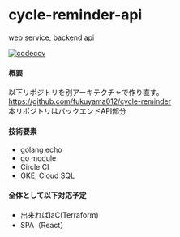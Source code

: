 # cycle-reminder-api
web service, backend api

[![codecov](https://codecov.io/gh/fukuyama012/cycle-reminder-api/branch/master/graph/badge.svg)](https://codecov.io/gh/fukuyama012/cycle-reminder-api)

#### 概要

以下リポジトリを別アーキテクチャで作り直す。  
https://github.com/fukuyama012/cycle-reminder  
本リポジトリはバックエンドAPI部分

#### 技術要素

* golang echo
* go module
* Circle CI
* GKE, Cloud SQL

#### 全体として以下対応予定  

* 出来ればIaC(Terraform)
* SPA（React）
